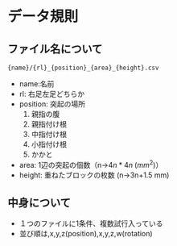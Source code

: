 # データ規則
## ファイル名について
 `{name}/{rl}_{position}_{area}_{height}.csv`
- name:名前
- rl: 右足左足どちらか
- position: 突起の場所
  1. 親指の腹
  2. 親指付け根
  3. 中指付け根
  4. 小指付け根
  5. かかと
- area: 1辺の突起の個数（n→$4n*4n \; (mm^2)$）
- height: 重ねたブロックの枚数 (n→3n+1.5 mm)
## 中身について
- １つのファイルに1条件、複数試行入っている
- 並び順は,x,y,z(position),x,y,z,w(rotation)